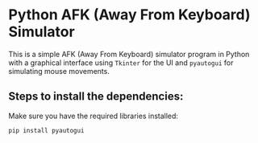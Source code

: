 # Python AFK (Away From Keyboard) Simulator

This is a simple AFK (Away From Keyboard) simulator program in Python with a graphical interface using `Tkinter` for the UI and `pyautogui` for simulating mouse movements.

## Steps to install the dependencies:

Make sure you have the required libraries installed:

```bash
pip install pyautogui
```
